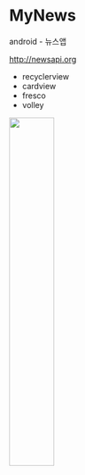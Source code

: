 # MyNews
android - 뉴스앱

http://newsapi.org
* recyclerview
* cardview
* fresco
* volley
<div>
<img src="https://user-images.githubusercontent.com/37360089/75093855-fcb8a180-55c8-11ea-8bfe-e877235a393f.png" width = "40%"></img>
</div>
